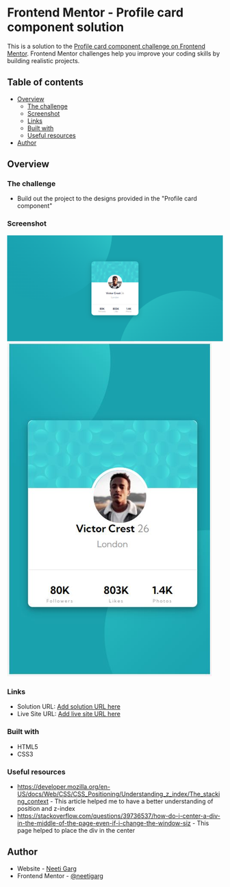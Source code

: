 # Frontend Mentor - Profile card component solution

This is a solution to the [Profile card component challenge on Frontend Mentor](https://www.frontendmentor.io/challenges/profile-card-component-cfArpWshJ). Frontend Mentor challenges help you improve your coding skills by building realistic projects. 

## Table of contents

- [Overview](#overview)
  - [The challenge](#the-challenge)
  - [Screenshot](#screenshot)
  - [Links](#links)
  - [Built with](#built-with)
  - [Useful resources](#useful-resources)
- [Author](#author)

## Overview

### The challenge

- Build out the project to the designs provided  in the "Profile card component"

### Screenshot

![Screenshot for Desktop Device](./desktop.jpg)
![Screenshot for Mobile Device](./mobile.jpg)

### Links

- Solution URL: [Add solution URL here](https://your-solution-url.com)
- Live Site URL: [Add live site URL here](https://your-live-site-url.com)

### Built with

- HTML5
- CSS3 

### Useful resources

- https://developer.mozilla.org/en-US/docs/Web/CSS/CSS_Positioning/Understanding_z_index/The_stacking_context - This article helped me to have a better understanding of position and z-index
- https://stackoverflow.com/questions/39736537/how-do-i-center-a-div-in-the-middle-of-the-page-even-if-i-change-the-window-siz - This page helped to place the div in the center

## Author

- Website - [Neeti Garg](https://www.your-site.com)
- Frontend Mentor - [@neetigarg](https://www.frontendmentor.io/profile/yourusername)
